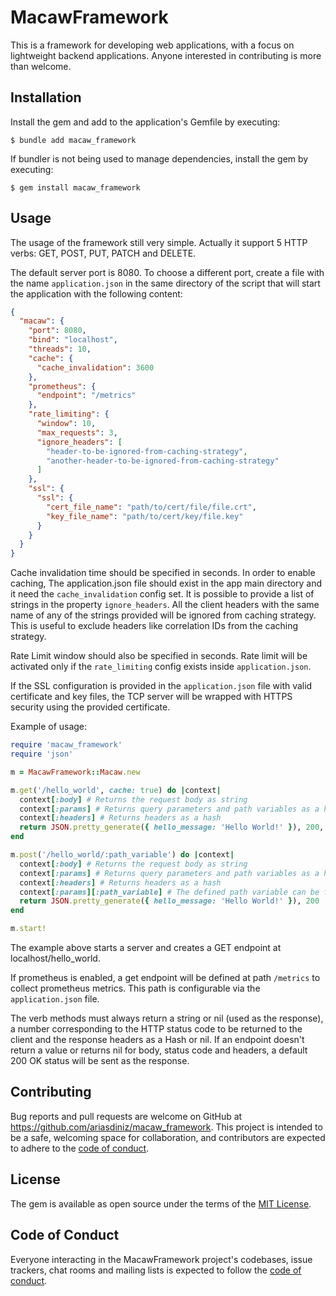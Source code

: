 # MacawFramework

This is a framework for developing web applications, with a focus on lightweight backend applications. Anyone interested in contributing is more than welcome.

## Installation

Install the gem and add to the application's Gemfile by executing:

    $ bundle add macaw_framework

If bundler is not being used to manage dependencies, install the gem by executing:

    $ gem install macaw_framework

## Usage

The usage of the framework still very simple. Actually it support 5 HTTP verbs: GET, POST, PUT, PATCH and DELETE.

The default server port is 8080. To choose a different port, create a file with the name `application.json` 
in the same directory of the script that will start the application with the following content:

```json
{
  "macaw": {
    "port": 8080,
    "bind": "localhost",
    "threads": 10,
    "cache": {
      "cache_invalidation": 3600
    },
    "prometheus": {
      "endpoint": "/metrics"
    },
    "rate_limiting": {
      "window": 10,
      "max_requests": 3,
      "ignore_headers": [
        "header-to-be-ignored-from-caching-strategy",
        "another-header-to-be-ignored-from-caching-strategy"
      ]
    },
    "ssl": {
      "ssl": {
        "cert_file_name": "path/to/cert/file/file.crt",
        "key_file_name": "path/to/cert/key/file.key"
      }
    }
  }
}
```

Cache invalidation time should be specified in seconds. In order to enable caching, The application.json file
should exist in the app main directory and it need the `cache_invalidation` config set. It is possible to
provide a list of strings in the property `ignore_headers`. All the client headers with the same name of any
of the strings provided will be ignored from caching strategy. This is useful to exclude headers like 
correlation IDs from the caching strategy.

Rate Limit window should also be specified in seconds. Rate limit will be activated only if the `rate_limiting` config
exists inside `application.json`.

If the SSL configuration is provided in the `application.json` file with valid certificate and key files, the TCP server
will be wrapped with HTTPS security using the provided certificate.

Example of usage:

```ruby
require 'macaw_framework'
require 'json'

m = MacawFramework::Macaw.new

m.get('/hello_world', cache: true) do |context|
  context[:body] # Returns the request body as string
  context[:params] # Returns query parameters and path variables as a hash
  context[:headers] # Returns headers as a hash
  return JSON.pretty_generate({ hello_message: 'Hello World!' }), 200, {"Content-Type" => "application/json"}
end

m.post('/hello_world/:path_variable') do |context|
  context[:body] # Returns the request body as string
  context[:params] # Returns query parameters and path variables as a hash
  context[:headers] # Returns headers as a hash
  context[:params][:path_variable] # The defined path variable can be found in :params
  return JSON.pretty_generate({ hello_message: 'Hello World!' }), 200
end

m.start!
```

The example above starts a server and creates a GET endpoint at localhost/hello_world.

If prometheus is enabled, a get endpoint will be defined at path `/metrics` to collect prometheus metrics. This path
is configurable via the `application.json` file.

The verb methods must always return a string or nil (used as the response), a number corresponding to the HTTP status 
code to be returned to the client and the response headers as a Hash or nil. If an endpoint doesn't return a value or 
returns nil for body, status code and headers, a default 200 OK status will be sent as the response.

## Contributing

Bug reports and pull requests are welcome on GitHub at https://github.com/ariasdiniz/macaw_framework. This project is intended to be a safe, welcoming space for collaboration, and contributors are expected to adhere to the [code of conduct](https://github.com/ariasdiniz/macaw_framework/blob/main/CODE_OF_CONDUCT.md).

## License

The gem is available as open source under the terms of the [MIT License](https://opensource.org/licenses/MIT).

## Code of Conduct

Everyone interacting in the MacawFramework project's codebases, issue trackers, chat rooms and mailing lists is expected to follow the [code of conduct](https://github.com/ariasdiniz/macaw_framework/blob/main/CODE_OF_CONDUCT.md).

